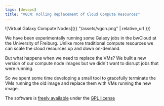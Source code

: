 ```yaml
---
tags: [devops]
title: "VGCN: Rolling Replacement of Cloud Compute Resources"
---
```


![Virtual Galaxy Compute Nodes]({{ "/assets/vgcn.png" | relative_url   }})

We have been experimentally running some Galaxy jobs in the bwCloud at the
University of Freiburg. Unlike more traditional compute resources we can scale
the cloud resources up and down on-demand.

But what happens when we need to replace the VMs? We built a new version of
our compute node images but we didn't want to disrupt jobs that were running.

So we spent some time developing a small tool to gracefully terminate the VMs
running the old image and replace them with VMs running the new image.

The software is [freely available](https://github.com/usegalaxy-eu/vgcn-infrastructure/) under the
[GPL license](https://github.com/usegalaxy-eu/vgcn-infrastructure/blob/master/LICENSE)
